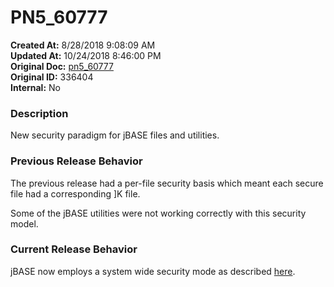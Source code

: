 # PN5_60777

**Created At:** 8/28/2018 9:08:09 AM  
**Updated At:** 10/24/2018 8:46:00 PM  
**Original Doc:** [pn5_60777](https://docs.jbase.com/48420-5-7-1-release-notes/pn5_60777)  
**Original ID:** 336404  
**Internal:** No  


### Description

New security paradigm for jBASE files and utilities.



### Previous Release Behavior

The previous release had a per-file security basis which meant each secure file had a corresponding ]K file.

Some of the jBASE utilities were not working correctly with this security model.



### Current Release Behavior

jBASE now employs a system wide security mode as described [here](./../../../jbase/jbase-encryption---database-security).
